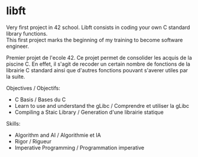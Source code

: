 # libft

Very first project in 42 school. Libft consists in coding your own C standard library functions.<br>
This first project marks the beginning of my training to become software engineer.

Premier projet de l'ecole 42. Ce projet permet de consolider les acquis de la piscine C.
En effet, il s'agit de recoder un certain nombre de fonctions de la librairie C standard ainsi que d'autres fonctions
pouvant s'averer utiles par la suite.

Objectives / Objectifs:
- C Basis / Bases du C 
- Learn to use and understand the gLibc / Comprendre et utiliser la gLibc
- Compiling a Staic Library / Generation d'une librairie statique

Skills:
- Algorithm and AI / Algorithmie et IA
- Rigor / Rigueur
- Imperative Programming / Programmation imperative
